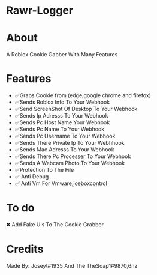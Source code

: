 # Rawr-Logger


# About
A Roblox Cookie Gabber With Many Features


# Features
- ✅Grabs Cookie from (edge,google chrome and firefox)
- ✅Sends Roblox Info To Your Webhook
- ✅Send ScreenShot Of Desktop To Your Webhook
- ✅Sends Ip Adresss To Your Webhook
- ✅Sends Pc Host Name Your Webhook
- ✅Sends Pc Name To Your Webhook
- ✅Sends Pc Username To Your Webhook
- ✅Sends There Private Ip To Your Webhhook
- ✅Sends Mac Adresss To  Your Webhook
- ✅Sends There Pc Processer To Your Webhook
- ✅Sends A Webcam Photo To Your Webhook
- ✅Protection To The File
- ✅ Anti Debug
- ✅ Anti Vm For Vmware,joeboxcontrol

# To do
❌ Add Fake Uis To The Cookie Grabber
  


# Credits
Made By:
Joseyt#1935 And The TheSoap1#9870,6nz
